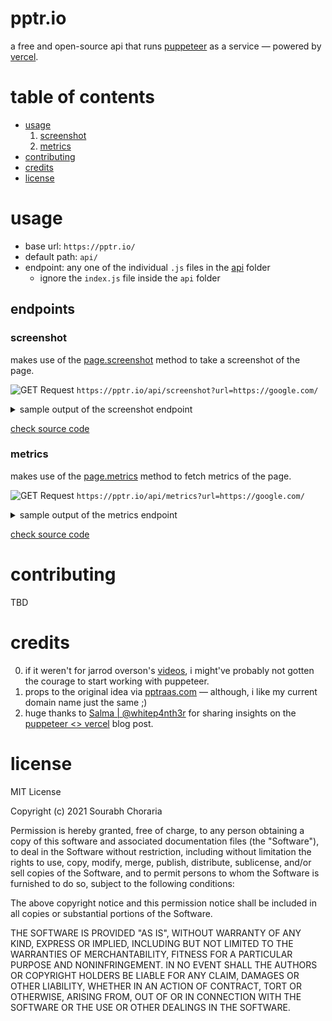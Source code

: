 # pptr.io

a free and open-source api that runs [puppeteer](https://developers.google.com/web/tools/puppeteer) as a service — powered by [vercel](https://vercel.com/).

# table of contents

- [usage](#usage)
    1. [screenshot](#screenshot)
    2. [metrics](#metrics)
- [contributing](#contributing)
- [credits](#credits)
- [license](#license)

# usage

- base url: `https://pptr.io/`
- default path: `api/`
- endpoint: any one of the individual `.js` files in the [api](/api) folder
    - ignore the `index.js` file inside the `api` folder

## endpoints

### screenshot

makes use of the [page.screenshot](https://github.com/puppeteer/puppeteer/blob/main/docs/api.md#pagescreenshotoptions) method to take a screenshot of the page.

![GET Request](https://img.shields.io/badge/REQUEST-GET-GREEN) `https://pptr.io/api/screenshot?url=https://google.com/`

<details>
<summary>sample output of the screenshot endpoint</summary>

![screenshot](https://pptr.io/api/screenshot?url=https://google.com/)

</details>

[check source code](/api/screenshot.js)

### metrics

makes use of the [page.metrics](https://github.com/puppeteer/puppeteer/blob/main/docs/api.md#pagemetrics) method to fetch metrics of the page.

![GET Request](https://img.shields.io/badge/REQUEST-GET-GREEN) `https://pptr.io/api/metrics?url=https://google.com/`

<details>
<summary>sample output of the metrics endpoint</summary>

```json
{
    "Timestamp": 2469.885878,
    "Documents": 5,
    "Frames": 2,
    "JSEventListeners": 150,
    "Nodes": 391,
    "LayoutCount": 4,
    "RecalcStyleCount": 9,
    "LayoutDuration": 0.038393,
    "RecalcStyleDuration": 0.018054,
    "ScriptDuration": 0.316212,
    "TaskDuration": 0.745999,
    "JSHeapUsedSize": 8158228,
    "JSHeapTotalSize": 10993664
}
```

</details>

[check source code](/api/metrics.js)

# contributing

TBD

# credits

0. if it weren't for jarrod overson's [videos](https://www.youtube.com/channel/UCJbZGfomrHtwpdjrARoMVaA/search?query=Puppeteer), i might've probably not gotten the courage to start working with puppeteer.
1. props to the original idea via [pptraas.com](https://github.com/GoogleChromeLabs/pptraas.com) — although, i like my current domain name just the same ;)
2. huge thanks to [Salma | @whitep4nth3r](https://twitter.com/whitep4nth3r) for sharing insights on the [puppeteer <> vercel](https://www.contentful.com/blog/2021/03/17/puppeteer-node-open-graph-screenshot-for-socials/) blog post.

# license

MIT License

Copyright (c) 2021 Sourabh Choraria

Permission is hereby granted, free of charge, to any person obtaining a copy
of this software and associated documentation files (the "Software"), to deal
in the Software without restriction, including without limitation the rights
to use, copy, modify, merge, publish, distribute, sublicense, and/or sell
copies of the Software, and to permit persons to whom the Software is
furnished to do so, subject to the following conditions:

The above copyright notice and this permission notice shall be included in all
copies or substantial portions of the Software.

THE SOFTWARE IS PROVIDED "AS IS", WITHOUT WARRANTY OF ANY KIND, EXPRESS OR
IMPLIED, INCLUDING BUT NOT LIMITED TO THE WARRANTIES OF MERCHANTABILITY,
FITNESS FOR A PARTICULAR PURPOSE AND NONINFRINGEMENT. IN NO EVENT SHALL THE
AUTHORS OR COPYRIGHT HOLDERS BE LIABLE FOR ANY CLAIM, DAMAGES OR OTHER
LIABILITY, WHETHER IN AN ACTION OF CONTRACT, TORT OR OTHERWISE, ARISING FROM,
OUT OF OR IN CONNECTION WITH THE SOFTWARE OR THE USE OR OTHER DEALINGS IN THE
SOFTWARE.
